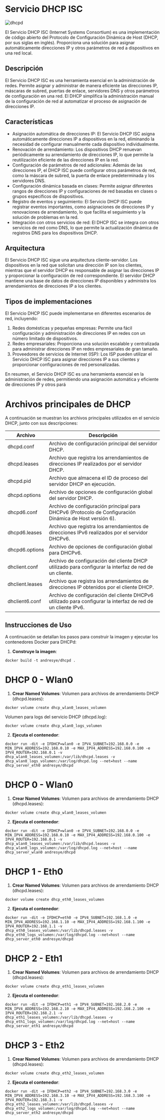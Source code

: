 # Servicio DHCP ISC

![dhcpd](https://github.com/AndresYE/Network_Service_on_Containers/assets/113482367/42a0ef40-f14d-447f-9c46-591f3e705d22)

El Servicio DHCP ISC (Internet Systems Consortium) es una implementación de código abierto del Protocolo de Configuración Dinámica de Host (DHCP, por sus siglas en inglés). Proporciona una solución para asignar automáticamente direcciones IP y otros parámetros de red a dispositivos en una red local.

## Descripción

El Servicio DHCP ISC es una herramienta esencial en la administración de redes. Permite asignar y administrar de manera eficiente las direcciones IP, máscaras de subred, puertas de enlace, servidores DNS y otros parámetros de configuración en una red. El DHCP simplifica la administración manual de la configuración de red al automatizar el proceso de asignación de direcciones IP.

## Características

- Asignación automática de direcciones IP: El Servicio DHCP ISC asigna automáticamente direcciones IP a dispositivos en la red, eliminando la necesidad de configurar manualmente cada dispositivo individualmente.
- Renovación de arrendamiento: Los dispositivos DHCP renuevan periódicamente su arrendamiento de direcciones IP, lo que permite la reutilización eficiente de las direcciones IP en la red.
- Configuración de parámetros de red adicionales: Además de las direcciones IP, el DHCP ISC puede configurar otros parámetros de red, como la máscara de subred, la puerta de enlace predeterminada y los servidores DNS.
- Configuración dinámica basada en clases: Permite asignar diferentes rangos de direcciones IP y configuraciones de red basadas en clases o grupos específicos de dispositivos.
- Registro de eventos y seguimiento: El Servicio DHCP ISC puede registrar eventos importantes, como asignaciones de direcciones IP y renovaciones de arrendamiento, lo que facilita el seguimiento y la solución de problemas en la red.
- Integración con otros servicios de red: El DHCP ISC se integra con otros servicios de red como DNS, lo que permite la actualización dinámica de registros DNS para los dispositivos DHCP.

## Arquitectura

El Servicio DHCP ISC sigue una arquitectura cliente-servidor. Los dispositivos en la red que solicitan una dirección IP son los clientes, mientras que el servidor DHCP es responsable de asignar las direcciones IP y proporcionar la configuración de red correspondiente. El servidor DHCP mantiene una base de datos de direcciones IP disponibles y administra los arrendamientos de direcciones IP a los clientes.

## Tipos de implementaciones

El Servicio DHCP ISC puede implementarse en diferentes escenarios de red, incluyendo:

1. Redes domésticas y pequeñas empresas: Permite una fácil configuración y administración de direcciones IP en redes con un número limitado de dispositivos.
2. Redes empresariales: Proporciona una solución escalable y centralizada para administrar direcciones IP en redes empresariales de gran tamaño.
3. Proveedores de servicios de Internet (ISP): Los ISP pueden utilizar el Servicio DHCP ISC para asignar direcciones IP a sus clientes y proporcionar configuraciones de red personalizadas.

En resumen, el Servicio DHCP ISC es una herramienta esencial en la administración de redes, permitiendo una asignación automática y eficiente de direcciones IP y otros pará

# Archivos principales de DHCP

A continuación se muestran los archivos principales utilizados en el servicio DHCP, junto con sus descripciones:

| Archivo        | Descripción                                           |
| -------------- | ----------------------------------------------------- |
| dhcpd.conf     | Archivo de configuración principal del servidor DHCP.  |
| dhcpd.leases   | Archivo que registra los arrendamientos de direcciones IP realizados por el servidor DHCP. |
| dhcpd.pid      | Archivo que almacena el ID de proceso del servidor DHCP en ejecución. |
| dhcpd.options  | Archivo de opciones de configuración global del servidor DHCP. |
| dhcpd6.conf    | Archivo de configuración principal para DHCPv6 (Protocolo de Configuración Dinámica de Host versión 6). |
| dhcpd6.leases  | Archivo que registra los arrendamientos de direcciones IPv6 realizados por el servidor DHCPv6. |
| dhcpd6.options | Archivo de opciones de configuración global para DHCPv6. |
| dhclient.conf  | Archivo de configuración del cliente DHCP utilizado para configurar la interfaz de red de un cliente. |
| dhclient.leases | Archivo que registra los arrendamientos de direcciones IP obtenidos por el cliente DHCP. |
| dhclient6.conf | Archivo de configuración del cliente DHCPv6 utilizado para configurar la interfaz de red de un cliente IPv6. |

## Instrucciones de Uso

A continuación se detallan los pasos para construir la imagen y ejecutar los contenedores Docker para DHCPd:
1. **Construye la imagen**:
```shell
docker build -t andresye/dhcpd .
```
# DHCP 0 - Wlan0
1. **Crear Named Volumes**:
Volumen para archivos de arrendamiento DHCP (dhcpd.leases):
 ```shell
docker volume create dhcp_wlan0_leases_volumen
```
Volumen para logs del servicio DHCP (dhcpd.log):
 ```shell
docker volume create dhcp_wlan0_logs_volumen
```
2. **Ejecuta el contenedor**:
```shell
docker run -dit -e IFDHCP=wlan0 -e IPV4_SUBNET=192.168.0.0 -e MIN_IPV4_ADDRESS=192.168.0.10 -e MAX_IPV4_ADDRESS=192.168.0.100 -e IPV4_ROUTER=192.168.0.1 -v dhcp_wlan0_leases_volumen:/var/lib/dhcpd.leases -v dhcp_wlan0_logs_volumen:/var/log/dhcpd.log --net=host --name dhcp_server_eth0 andresye/dhcpd
```

# DHCP 0 - Wlan0
1. **Crear Named Volumes**:
Volumen para archivos de arrendamiento DHCP (dhcpd.leases):
 ```shell
docker volume create dhcp_wlan0_leases_volumen
```

2. **Ejecuta el contenedor**:
```shell
docker run -dit -e IFDHCP=wlan0 -e IPV4_SUBNET=192.168.0.0 -e MIN_IPV4_ADDRESS=192.168.0.10 -e MAX_IPV4_ADDRESS=192.168.0.100 -e IPV4_ROUTER=192.168.0.1 -v dhcp_wlan0_leases_volumen:/var/lib/dhcpd.leases -v dhcp_wlan0_logs_volumen:/var/log/dhcpd.log --net=host --name dhcp_server_wlan0 andresye/dhcpd
```

# DHCP 1 - Eth0
1. **Crear Named Volumes**:
Volumen para archivos de arrendamiento DHCP (dhcpd.leases):
 ```shell
docker volume create dhcp_eth0_leases_volumen
```
2. **Ejecuta el contenedor**:
```shell
docker run -dit -e IFDHCP=eth0 -e IPV4_SUBNET=192.168.1.0 -e MIN_IPV4_ADDRESS=192.168.1.10 -e MAX_IPV4_ADDRESS=192.168.1.100 -e IPV4_ROUTER=192.168.1.1 -v dhcp_eth0_leases_volumen:/var/lib/dhcpd.leases -v dhcp_eth0_logs_volumen:/var/log/dhcpd.log --net=host --name dhcp_server_eth0 andresye/dhcpd
```

# DHCP 2 - Eth1
1. **Crear Named Volumes**:
Volumen para archivos de arrendamiento DHCP (dhcpd.leases):
 ```shell
docker volume create dhcp_eth1_leases_volumen
```
2. **Ejecuta el contenedor**:
```shell
docker run -dit -e IFDHCP=eth1 -e IPV4_SUBNET=192.168.2.0 -e MIN_IPV4_ADDRESS=192.168.2.10 -e MAX_IPV4_ADDRESS=192.168.2.100 -e IPV4_ROUTER=192.168.2.1 -v dhcp_eth1_leases_volumen:/var/lib/dhcpd.leases -v dhcp_eth1_logs_volumen:/var/log/dhcpd.log --net=host --name dhcp_server_eth1 andresye/dhcpd
```

# DHCP 3 - Eth2
1. **Crear Named Volumes**:
Volumen para archivos de arrendamiento DHCP (dhcpd.leases):
 ```shell
docker volume create dhcp_eth2_leases_volumen
```
2. **Ejecuta el contenedor**:
```shell
docker run -dit -e IFDHCP=eth2 -e IPV4_SUBNET=192.168.3.0 -e MIN_IPV4_ADDRESS=192.168.3.10 -e MAX_IPV4_ADDRESS=192.168.3.100 -e IPV4_ROUTER=192.168.3.1 -v dhcp_eth2_leases_volumen:/var/lib/dhcpd.leases -v dhcp_eth2_logs_volumen:/var/log/dhcpd.log --net=host --name dhcp_server_eth2 andresye/dhcpd
```
